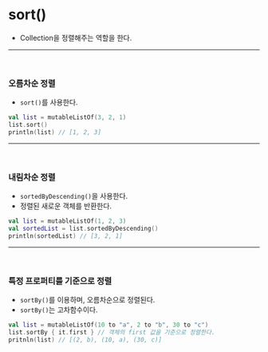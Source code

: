 # sort()

- Collection을 정렬해주는 역할을 한다.

---

<br>

### 오름차순 정렬

- `sort()`를 사용한다.

```Kotlin
val list = mutableListOf(3, 2, 1)
list.sort()
println(list) // [1, 2, 3]
```

---

  <br>

### 내림차순 정렬

- `sortedByDescending()`을 사용한다.
- 정렬된 새로운 객체를 반환한다.

```Kotlin
val list = mutableListOf(1, 2, 3)
val sortedList = list.sortedByDescending()
println(sortedList) // [3, 2, 1]
```

---

<br>

### 특정 프로퍼티를 기준으로 정렬

- `sortBy()`를 이용하며, 오름차순으로 정렬된다.
- `sortBy()`는 고차함수이다.

```Kotlin
val list = mutableListOf(10 to "a", 2 to "b", 30 to "c")
list.sortBy { it.first } // 객체의 first 값을 기준으로 정렬한다.
pritnln(list) // [(2, b), (10, a), (30, c)]
```
